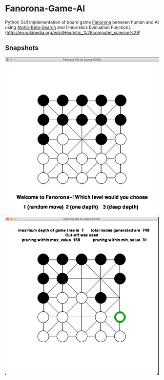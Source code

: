 # Fanorona-Game-AI
Python GUI implementation of board game [Fanorona](http://en.wikipedia.org/wiki/Fanorona) between human and AI using [Alpha-Beta-Search](http://en.wikipedia.org/wiki/Alpha%E2%80%93beta_pruning) and [Heuristics Evaluation Function].(http://en.wikipedia.org/wiki/Heuristic_%28computer_science%29)

## Snapshots
![Alt text](./snapshots/1.png?raw=true)![Alt text](./snapshots/1-5.png?raw=true)
